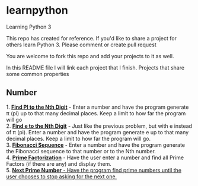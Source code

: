 # learnpython
Learning Python 3

This repo has created for reference. If you'd like to share a project for others learn Python 3. Please comment or create pull request

You are welcome to fork this repo and add your projects to it as well.

In this README file I will link each project that I finish. Projects that share some common properties

<h2>Number</h2>
1. <a href="https://github.com/liemvo/learnpython3/blob/master/Numbers/pi.py"><strong>Find PI to the Nth Digit</strong></a> - Enter a number and have the program generate π (pi) up to that many decimal places. Keep a limit to how far the program will go </br>
2. <a href="https://github.com/liemvo/learnpython3/blob/master/Numbers/e.py"><strong>Find e to the Nth Digit</strong></a> - Just like the previous problem, but with e instead of π (pi). Enter a number and have the program generate e up to that many decimal places. Keep a limit to how far the program will go.</br>
3. <a href="https://github.com/liemvo/learnpython3/blob/master/Numbers/fibonacci.py"><strong>Fibonacci Sequence</strong></a> - Enter a number and have the program generate the Fibonacci sequence to that number or to the Nth number. </br>
4. <a href="https://github.com/liemvo/learnpython3/blob/master/Numbers/prime.py"><strong>Prime Factorization</strong></a> - Have the user enter a number and find all Prime Factors (if there are any) and display them. </br>
5. <a href="https://github.com/liemvo/learnpython3/tree/master/Numbers/NextPrime"><strong>Next Prime Number</strong> - Have the program find prime numbers until the user chooses to stop asking for the next one.</a></br>
